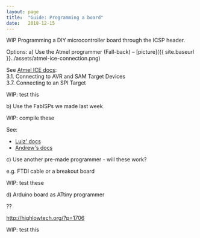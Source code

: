 ```yaml
---
layout: page
title:  "Guide: Programming a board"
date:   2018-12-15
---
```


<span class="wip">WIP</span> Programming a DIY microcontroller board through the ICSP header.

<!--more-->

Options:
a) Use the Atmel programmer (Fall-back) – [picture]({{ site.baseurl }}../assets/atmel-ice-connection.png)

See [Atmel ICE docs](http://ww1.microchip.com/downloads/en/DeviceDoc/Atmel-ICE_UserGuide.pdf):  
3.1. Connecting to AVR and SAM Target Devices  
3.7. Connecting to an SPI Target  

<span class="wip">WIP: test this</span>

b) Use the FabISPs we made last week

<span class="wip">WIP: compile these</span>

See: 
* [Luiz' docs](https://docs.google.com/document/d/1bZIUaCZiOFehpVZf-q0Xl412hy9mWeE1zts0dEB6sLA/edit?ts=5a9dd9a4)
* [Andrew's docs](http://fab.academany.org/2018/labs/fablabbrighton/students/andrew-sleigh/assignments/2018/02/28/wk7-design-board.html)


c) Use another pre-made programmer  - will these work?

e.g. FTDI cable or a breakout board

<span class="wip">WIP: test these</span>


d) Arduino board as ATtiny programmer

??

http://highlowtech.org/?p=1706

<span class="wip">WIP: test this</span>